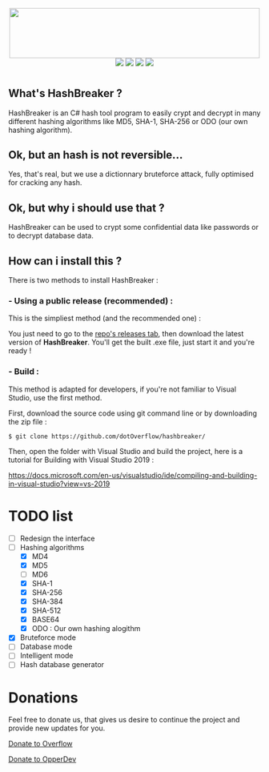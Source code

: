 <p align="center">
    <img src="https://cdn.discordapp.com/attachments/569638516934311958/570634517077950517/hb.png" height="100" width="500"/>
    <br/>
    <img src="https://img.shields.io/github/last-commit/dotOverflow/hashbreaker.svg?style=for-the-badge"/>
    <img src="https://img.shields.io/github/repo-size/dotOverflow/hashbreaker.svg?style=for-the-badge"/>
    <img src="https://img.shields.io/github/downloads/dotOverflow/hashbreaker/total.svg?style=for-the-badge"/>
    <img src="https://img.shields.io/github/stars/dotOverflow/hashbreaker.svg?style=for-the-badge"/>
</p>

#

## __What's HashBreaker ?__
HashBreaker is an C# hash tool program to easily crypt and decrypt in many different hashing algorithms like MD5, SHA-1, SHA-256 or ODO (our own hashing algorithm).

## __Ok, but an hash is not reversible...__
Yes, that's real, but we use a dictionnary bruteforce attack, fully optimised for cracking any hash.

## __Ok, but why i should use that ?__
HashBreaker can be used to crypt some confidential data like passwords or to decrypt database data.

## __How can i install this ?__
There is two methods to install HashBreaker :
### **- Using a public release (recommended) :**
This is the simpliest method (and the recommended one) :

You just need to go to the [repo's releases tab]("https://github.com/dotOverflow/hashbreaker/releases"), then download the latest version of **HashBreaker**. You'll get the built .exe file, just start it and you're ready !

### **- Build :**
This method is adapted for developers, if you're not familiar to Visual Studio, use the first method.

First, download the source code using git command line or by downloading the zip file :

```$ git clone https://github.com/dotOverflow/hashbreaker/```

Then, open the folder with Visual Studio and build the project, here is a tutorial for Building with Visual Studio 2019 :

https://docs.microsoft.com/en-us/visualstudio/ide/compiling-and-building-in-visual-studio?view=vs-2019

# TODO list

- [ ] Redesign the interface
- [ ] Hashing algorithms
    - [x] MD4
    - [x] MD5
    - [ ] MD6
    - [x] SHA-1
    - [x] SHA-256
    - [x] SHA-384
    - [x] SHA-512
    - [x] BASE64
    - [x] ODO : Our own hashing alogithm
- [x] Bruteforce mode
- [ ] Database mode
- [ ] Intelligent mode
- [ ] Hash database generator

# Donations
Feel free to donate us, that gives us desire to continue the project and provide new updates for you.

[Donate to Overflow](https://paypal.me/donotplaywithme)

[Donate to OpperDev](https://paypal.me/OpperDev)
